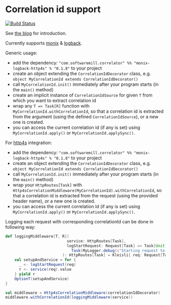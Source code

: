 # Correlation id support

[![Build Status](https://travis-ci.org/softwaremill/correlator.svg?branch=master)](https://travis-ci.org/softwaremill/correlator)

See [the blog](https://blog.softwaremill.com/correlation-ids-in-scala-using-monix-3aa11783db81) for introduction.

Currently supports [monix](https://monix.io) & [logback](https://logback.qos.ch).

Generic usage:

* add the dependency: `"com.softwaremill.correlator" %% "monix-logback-http4s" % "0.1.8"` to your project
* create an object extending the `CorrelationIdDecorator` class, e.g. `object MyCorrelationId extends CorrelationIdDecorator()`
* call `MyCorrelationId.init()` immediately after your program starts (in the `main()` method)
* create an implicit instance of `CorrelationIdSource` for given `T` from which you want to extract correlation id
* wrap any `T => Task[R]` function with `MyCorrelationId.withCorrelationId`, so that a correlation id is
extracted from the argument (using the defined `CorrelationIdSource`), or a new one is created.
* you can access the current correlation id (if any is set) using `MyCorrelationId.apply()` or `MyCorrelationId.applySync()`. 


For [http4s](https://http4s.org) integration:

* add the dependency: `"com.softwaremill.correlator" %% "monix-logback-http4s" % "0.1.8"` to your project
* create an object extending the `CorrelationIdDecorator` class, e.g. `object MyCorrelationId extends CorrelationIdDecorator()`
* call `MyCorrelationId.init()` immediately after your program starts (in the `main()` method)
* wrap your `HttpRoutes[Task]` with `Http4sCorrelationMiddleware(MyCorrelationId).withCorrelationId`, so that a correlation id is
extracted from the request (using the provided header name), or a new one is created.
* you can access the current correlation id (if any is set) using `MyCorrelationId.apply()` or `MyCorrelationId.applySync()`.

Logging each request with corresponding correlationId can be done in following way:
```scala
def loggingMiddleware[T, R](
                           service: HttpRoutes[Task],
                           logStartRequest: Request[Task] => Task[Unit] = req =>
                             Task(MyLogger.debug(s"Starting request to: ${req.uri.path}"))
                         ): HttpRoutes[Task] = Kleisli{ req: Request[Task] =>
    val setupAndService = for {
      _ <- logStartRequest(req)
      r <- service(req).value
    } yield r
    OptionT(setupAndService)
}

val middleware = Http4sCorrelationMiddleware(correlationIdDecorator)
middleware.withCorrelationId(loggingMiddleware(service))
```

